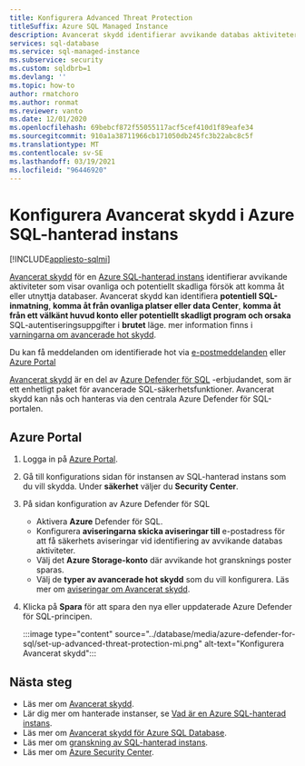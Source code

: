 ```yaml
---
title: Konfigurera Advanced Threat Protection
titleSuffix: Azure SQL Managed Instance
description: Avancerat skydd identifierar avvikande databas aktiviteter som indikerar potentiella säkerhetshot till databasen i Azure SQL-hanterad instans.
services: sql-database
ms.service: sql-managed-instance
ms.subservice: security
ms.custom: sqldbrb=1
ms.devlang: ''
ms.topic: how-to
author: rmatchoro
ms.author: ronmat
ms.reviewer: vanto
ms.date: 12/01/2020
ms.openlocfilehash: 69bebcf872f55055117acf5cef410d1f89eafe34
ms.sourcegitcommit: 910a1a38711966cb171050db245fc3b22abc8c5f
ms.translationtype: MT
ms.contentlocale: sv-SE
ms.lasthandoff: 03/19/2021
ms.locfileid: "96446920"
---
```

# <a name="configure-advanced-threat-protection-in-azure-sql-managed-instance"></a>Konfigurera Avancerat skydd i Azure SQL-hanterad instans
[!INCLUDE[appliesto-sqlmi](../includes/appliesto-sqlmi.md)]

[Avancerat skydd](../database/threat-detection-overview.md) för en [Azure SQL-hanterad instans](sql-managed-instance-paas-overview.md) identifierar avvikande aktiviteter som visar ovanliga och potentiellt skadliga försök att komma åt eller utnyttja databaser. Avancerat skydd kan identifiera **potentiell SQL-inmatning**, **komma åt från ovanliga platser eller data Center**, **komma åt från ett välkänt huvud konto eller potentiellt skadligt program och orsaka** SQL-autentiseringsuppgifter i **brutet** läge. mer information finns i [varningarna om avancerade hot skydd](../database/threat-detection-overview.md#alerts).

Du kan få meddelanden om identifierade hot via [e-postmeddelanden](../database/threat-detection-overview.md#explore-detection-of-a-suspicious-event) eller [Azure Portal](../database/threat-detection-overview.md#explore-alerts-in-the-azure-portal)

[Avancerat skydd](../database/threat-detection-overview.md) är en del av [Azure Defender för SQL](../database/azure-defender-for-sql.md)  -erbjudandet, som är ett enhetligt paket för avancerade SQL-säkerhetsfunktioner. Avancerat skydd kan nås och hanteras via den centrala Azure Defender för SQL-portalen.

##  <a name="azure-portal"></a>Azure Portal

1. Logga in på  [Azure Portal](https://portal.azure.com). 
2. Gå till konfigurations sidan för instansen av SQL-hanterad instans som du vill skydda. Under **säkerhet** väljer du **Security Center**.
3. På sidan konfiguration av Azure Defender för SQL
   - Aktivera **Azure** Defender för SQL.
   - Konfigurera **aviseringarna skicka aviseringar till** e-postadress för att få säkerhets aviseringar vid identifiering av avvikande databas aktiviteter.
   - Välj det **Azure Storage-konto** där avvikande hot gransknings poster sparas.
   - Välj de **typer av avancerade hot skydd** som du vill konfigurera. Läs mer om [aviseringar om Avancerat skydd](../database/threat-detection-overview.md).
4. Klicka på **Spara** för att spara den nya eller uppdaterade Azure Defender för SQL-principen.

   :::image type="content" source="../database/media/azure-defender-for-sql/set-up-advanced-threat-protection-mi.png" alt-text="Konfigurera Avancerat skydd":::

## <a name="next-steps"></a>Nästa steg

- Läs mer om [Avancerat skydd](../database/threat-detection-overview.md).
- Lär dig mer om hanterade instanser, se [Vad är en Azure SQL-hanterad instans](sql-managed-instance-paas-overview.md).
- Läs mer om [Avancerat skydd för Azure SQL Database](../database/threat-detection-configure.md).
- Läs mer om [granskning av SQL-hanterad instans](./auditing-configure.md).
- Läs mer om [Azure Security Center](../../security-center/security-center-introduction.md).